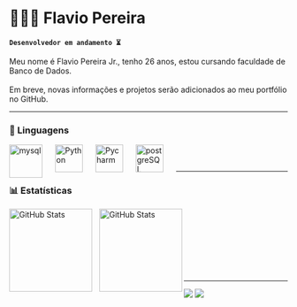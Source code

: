 # 👨🏾‍💻 Flavio Pereira

**`Desenvolvedor em andamento ⏳`**

Meu nome é Flavio Pereira Jr., tenho 26 anos, estou cursando faculdade de Banco de Dados.
<br>
 <br>
 Em breve, novas informações e projetos serão adicionados ao meu portfólio no GitHub. 
<br/>

---
### 🤖 Linguagens


<img 
    align="left" 
    alt="mysql" 
    title="mysql"
    width="60px" 
    style="padding-right: 20px;" 
    src="https://cdn.jsdelivr.net/gh/devicons/devicon@latest/icons/mysql/mysql-original-wordmark.svg" 
/>


<img 
    align="left" 
    alt="Python" 
    title="Python"
    width="50px" 
    style="padding-right: 20px;" 
    src="https://cdn.jsdelivr.net/gh/devicons/devicon@latest/icons/python/python-original-wordmark.svg" 
/>
<img 
    align="left" 
    alt="Pycharm" 
    title="Pycharm"
    width="50px" 
    style="padding-right: 20px;" 
    src="https://cdn.jsdelivr.net/gh/devicons/devicon@latest/icons/pycharm/pycharm-original.svg" 
/>

<img 
    align="left" 
    alt="postgreSQL" 
    title="postgreSQL"
    width="50px" 
    style="padding-right: 20px;" 
    src="https://cdn.jsdelivr.net/gh/devicons/devicon@latest/icons/postgresql/postgresql-plain-wordmark.svg" 
/>


<br/>
<br/>

---

### 📊 Estatísticas

<p>
  <img 
    align="left" 
    alt="GitHub Stats" 
    height="150" 
    style="padding-right: 10px;" 
    src="https://github-readme-stats.vercel.app/api?username=jnr98&show_icons=true&theme=tokyonight&include_all_commits=true&locale=pt-br" 
  />

<img 
      align="left" 
      alt="GitHub Stats" 
      height="150" 
      src="https://github-readme-stats.vercel.app/api/top-langs/?username=jnr98&theme=tokyonight&layout=compact&custom_title=Tecnologias&langs_count=3" 
  />
<br>
<br>
<br>
<br>
</p>


<br>
<br>

------
<div> 
 <a href="https://www.linkedin.com/in/flavjuni/" target="_blank"><img src="https://img.shields.io/badge/-LinkedIn-%230077B5?style=for-the-badge&logo=linkedin&logoColor=white" target="_blank"></a> 
 <a href="https://www.instagram.com/jnr_98/" target="_blank"><img src="https://img.shields.io/badge/-Instagram-%23E4405F?style=for-the-badge&logo=instagram&logoColor=white" target="_blank"></a>

</div>
